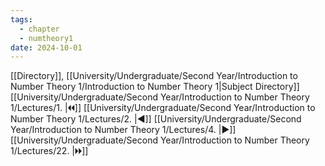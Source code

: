 ```yaml
---
tags:
  - chapter
  - numtheory1
date: 2024-10-01
---
```

[[Directory]], [[University/Undergraduate/Second Year/Introduction to Number Theory 1/Introduction to Number Theory 1|Subject Directory]]
[[University/Undergraduate/Second Year/Introduction to Number Theory 1/Lectures/1. |🞀🞀]] [[University/Undergraduate/Second Year/Introduction to Number Theory 1/Lectures/2. |◀]] [[University/Undergraduate/Second Year/Introduction to Number Theory 1/Lectures/4. |▶]] [[University/Undergraduate/Second Year/Introduction to Number Theory 1/Lectures/22. |🞂🞂]]
# 
## 
### 